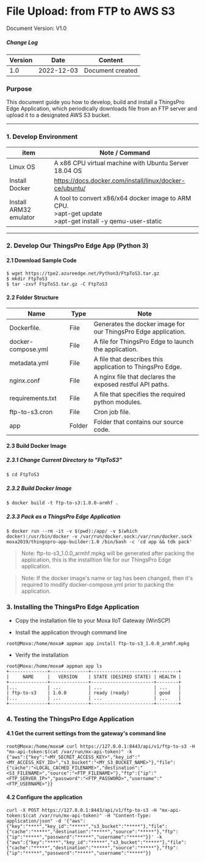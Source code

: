 # File Upload: from FTP to AWS S3

Document Version: V1.0

##### Change Log

| Version | Date       | Content                        |
| ------- | ---------- | ------------------------------ |
| 1.0     | 2022-12-03 | Document created               |



### Purpose

This document guide you how to develop, build and install a ThingsPro Edge Application, which periodically downloads file from an FTP server and upload it to a designated AWS S3 bucket.

------

### 1. Develop Environment

| item                   | Note / Command                                               |
| ---------------------- | ------------------------------------------------------------ |
| Linux OS               | A x86 CPU virtual machine with Ubuntu Server 18.04 OS        |
| Install Docker         | https://docs.docker.com/install/linux/docker-ce/ubuntu/      |
| Install ARM32 emulator | A tool to convert x86/x64 docker image to ARM CPU. <br />>apt-get update<br />>apt-get install -y qemu-user-static |

------

### 2. Develop Our ThingsPro Edge App (Python 3)

#### 2.1 Download Sample Code

```
$ wget https://tpe2.azureedge.net/Python3/FtpToS3.tar.gz
$ mkdir FtpToS3
$ tar -zxvf FtpToS3.tar.gz -C FtpToS3
```

#### 2.2 Folder Structure

| Name                | Type    | Note                                                             |
| ------------------- | ------- | ---------------------------------------------------------------- |
| Dockerfile.         | File    | Generates the docker image for our ThingsPro Edge application.   |
| docker-compose.yml  | File    | A file for ThingsPro Edge to launch the application.             |
| metadata.yml        | File    | A file that describes this application to ThingsPro Edge.        |
| nginx.conf          | File    | A nginx file that declares the exposed restful API paths.        |
| requirements.txt    | File    | A file that specifies the required python modules.               |
| ftp-to-s3.cron      | File    | Cron job file.                                                   |
| app                 | Folder  | Folder that contains our source code.                            |

#### 2.3 Build Docker Image

##### 2.3.1 Change Current Directory to "FtpToS3"

```
$ cd FtpToS3
```

##### 2.3.2 Build Docker Image

```
$ docker build -t ftp-to-s3:1.0.0-armhf .
```

##### 2.3.3 Pack as a ThingsPro Edge Application

```
$ docker run --rm -it -v $(pwd):/app/ -v $(which docker):/usr/bin/docker -v /var/run/docker.sock:/var/run/docker.sock moxa2019/thingspro-app-builder:1.0 /bin/bash -c 'cd app && tdk pack'
```

> Note: ftp-to-s3_1.0.0_armhf.mpkg will be generated after packing the application, this is the installtion file for our ThingsPro Edge application.

> Note: If the docker image's name or tag has been changed, then it's required to modify docker-compose.yml prior to packing the application.

### 3. Installing the ThingsPro Edge Application

- Copy the installation file to your Moxa IIoT Gateway (WinSCP)

- Install the application through command line

```
root@Moxa:/home/moxa# appman app install ftp-to-s3_1.0.0_armhf.mpkg
```

- Verify the installation

```
root@Moxa:/home/moxa# appman app ls
+--------------+--------------+-----------------------+--------+
|     NAME     |   VERSION    | STATE (DESIRED STATE) | HEALTH |
+--------------+--------------+-----------------------+--------+
|...           | ...          | ...                   | ...    |
| ftp-to-s3    | 1.0.0        | ready (ready)         | good   |
|...           | ...          | ...                   | ...    |
+--------------+--------------+-----------------------+--------+
```

### 4. Testing the ThingsPro Edge Application

#### 4.1 Get the current settings from the gateway's command line

```
root@Moxa:/home/moxa# curl https://127.0.0.1:8443/api/v1/ftp-to-s3 -H "mx-api-token:$(cat /var/run/mx-api-token)" -k
{"aws":{"key":"<MY_SECRET_ACCESS_KEY>","key_id":"<MY_ACCESS_KEY_ID>","s3_bucket":"<MY_S3_BUCKET_NAME>"},"file":{"cache":"<LOCAL_CACHED_FILENAME>","destination":"<S3_FILENAME>","source":"<FTP_FILENAME>"},"ftp":{"ip":"<FTP_SERVER_IP>","password":"<FTP_PASSWORD>","username":"<FTP_USERNAME>"}}
```

#### 4.2 Configure the application

```
curl -X POST https://127.0.0.1:8443/api/v1/ftp-to-s3 -H "mx-api-token:$(cat /var/run/mx-api-token)" -H "Content-Type: application/json" -d '{"aws":{"key":"****","key_id":"*****","s3_bucket":"*****"},"file":{"cache":"*****","destination":"*****","source":"*****"},"ftp":{"ip":"*****","password":"*****","username":"*****"}}' -k
{"aws":{"key":"****","key_id":"*****","s3_bucket":"*****"},"file":{"cache":"*****","destination":"*****","source":"*****"},"ftp":{"ip":"*****","password":"*****","username":"*****"}}
```